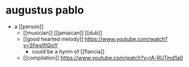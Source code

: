 # augustus pablo

- a [[person]]
  - [[musician]] [[jamaican]] [[dub]]
  - [[good hearted melody]] https://www.youtube.com/watch?v=SfwsIfIQjoY
    - could be a hymn of [[flancia]]
  - [[compilation]] https://www.youtube.com/watch?v=IA-RUTmd1a0


